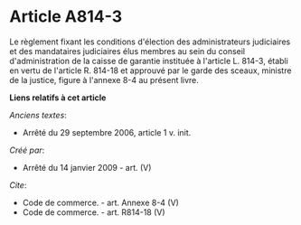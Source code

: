 # Article A814-3

Le règlement fixant les conditions d'élection des administrateurs judiciaires et des mandataires judiciaires élus membres au
sein du conseil d'administration de la caisse de garantie instituée à l'article L. 814-3, établi en vertu de l'article R.
814-18 et approuvé par le garde des sceaux, ministre de la justice, figure à l'annexe 8-4 au présent livre.

**Liens relatifs à cet article**

_Anciens textes_:

  - Arrêté du 29 septembre 2006, article 1 v. init.

_Créé par_:

  - Arrêté du 14 janvier 2009 - art. (V)

_Cite_:

  - Code de commerce. - art. Annexe 8-4 (V)
  - Code de commerce. - art. R814-18 (V)
